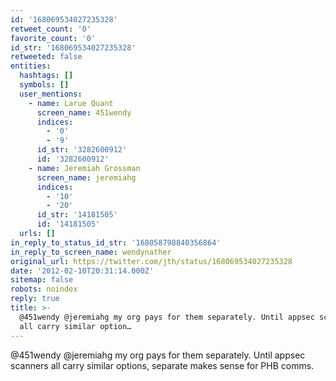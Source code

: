 ```yaml
---
id: '168069534027235328'
retweet_count: '0'
favorite_count: '0'
id_str: '168069534027235328'
retweeted: false
entities:
  hashtags: []
  symbols: []
  user_mentions:
    - name: Larue Quant
      screen_name: 451wendy
      indices:
        - '0'
        - '9'
      id_str: '3282600912'
      id: '3282600912'
    - name: Jeremiah Grossman
      screen_name: jeremiahg
      indices:
        - '10'
        - '20'
      id_str: '14181505'
      id: '14181505'
  urls: []
in_reply_to_status_id_str: '168058798840356864'
in_reply_to_screen_name: wendynather
original_url: https://twitter.com/jth/status/168069534027235328
date: '2012-02-10T20:31:14.000Z'
sitemap: false
robots: noindex
reply: true
title: >-
  @451wendy @jeremiahg my org pays for them separately. Until appsec scanners
  all carry similar option…
---
```


@451wendy @jeremiahg my org pays for them separately. Until appsec scanners all carry similar options, separate makes sense for PHB comms.